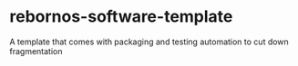# rebornos-software-template
A template that comes with packaging and testing automation to cut down fragmentation
